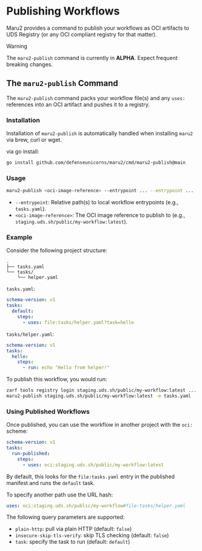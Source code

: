 # Publishing Workflows

Maru2 provides a command to publish your workflows as OCI artifacts to UDS Registry (or any OCI compliant registry for that matter).

> [!WARNING]
> The `maru2-publish` command is currently in **ALPHA**. Expect frequent breaking changes.

<!--
TODO: once out of ALPHA, this doc MAY be merged into ./syntax.md.

At the very minimum, ./syntax.md MUST be updated to showcase the `oci:` uses syntax and query parameters.
-->

## The `maru2-publish` Command

The `maru2-publish` command packs your workflow file(s) and any `uses:` references into an OCI artifact and pushes it to a registry.

### Installation

Installation of `maru2-publish` is automatically handled when installing `maru2` via brew, curl or wget.

via go install:

```sh
go install github.com/defenseunicorns/maru2/cmd/maru2-publish@main
```

### Usage

```sh
maru2-publish <oci-image-reference> --entrypoint ... --entrypoint ...
```

- `--entrypoint`: Relative path(s) to local workflow entrypoints (e.g., `tasks.yaml`).
- `<oci-image-reference>`: The OCI image reference to publish to (e.g., `staging.uds.sh/public/my-workflow:latest`).

### Example

Consider the following project structure:

```plaintext
.
├── tasks.yaml
└── tasks/
    └── helper.yaml
```

`tasks.yaml`:

```yaml
schema-version: v1
tasks:
  default:
    steps:
      - uses: file:tasks/helper.yaml?task=hello
```

`tasks/helper.yaml`:

```yaml
schema-version: v1
tasks:
  hello:
    steps:
      - run: echo "Hello from helper!"
```

To publish this workflow, you would run:

```sh
zarf tools registry login staging.uds.sh/public/my-workflow:latest ...
maru2-publish staging.uds.sh/public/my-workflow:latest -e tasks.yaml
```

### Using Published Workflows

Once published, you can use the workflow in another project with the `oci:` scheme:

```yaml
schema-version: v1
tasks:
  run-published:
    steps:
      - uses: oci:staging.uds.sh/public/my-workflow:latest
```

By default, this looks for the `file:tasks.yaml` entry in the published manifest and runs the `default` task.

To specify another path use the URL hash:

```yaml
uses: oci:staging.uds.sh/public/my-workflow#file:tasks/helper.yaml
```

The following query parameters are supported:

- `plain-http`: pull via plain HTTP (default: `false`)
- `insecure-skip-tls-verify`: skip TLS checking (default: `false`)
- `task`: specify the task to run (default: `default`)
